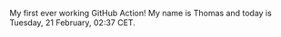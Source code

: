 My first ever working GitHub Action!
My name is Thomas and today is Tuesday, 21 February, 02:37 CET. 
